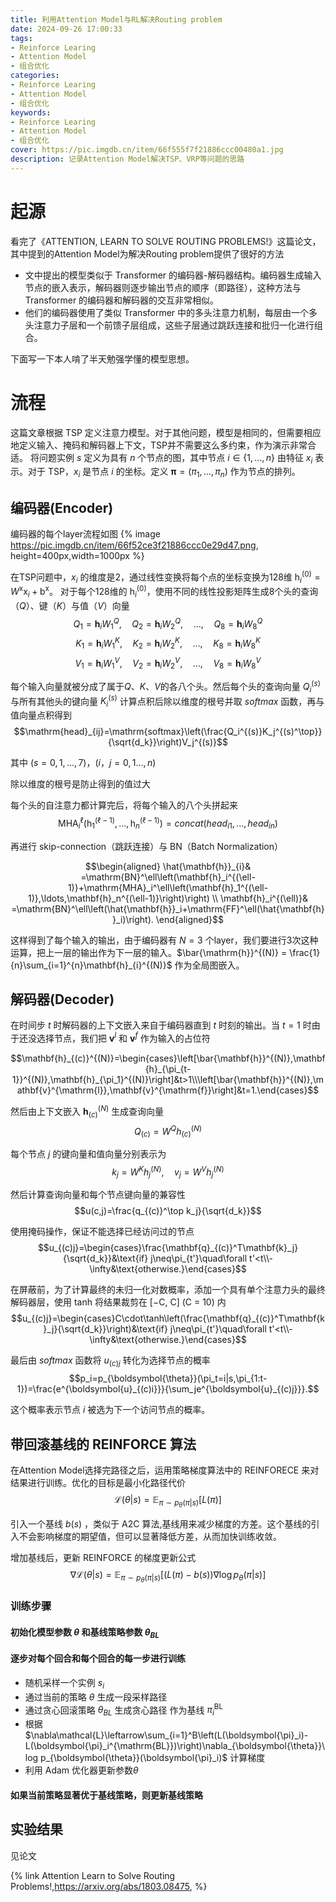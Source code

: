 ```yaml
---
title: 利用Attention Model与RL解决Routing problem
date: 2024-09-26 17:00:33
tags: 
- Reinforce Learing
- Attention Model
- 组合优化
categories:
- Reinforce Learing
- Attention Model
- 组合优化
keywords:
- Reinforce Learing
- Attention Model
- 组合优化
cover: https://pic.imgdb.cn/item/66f555f7f21886ccc00480a1.jpg
description: 记录Attention Model解决TSP、VRP等问题的思路
---
```

# 起源
看完了《ATTENTION, LEARN TO SOLVE ROUTING PROBLEMS!》这篇论文，其中提到的Attention Model为解决Routing problem提供了很好的方法
- 文中提出的模型类似于 Transformer 的编码器-解码器结构。编码器生成输入节点的嵌入表示，解码器则逐步输出节点的顺序（即路径），这种方法与 Transformer 的编码器和解码器的交互非常相似。
- 他们的编码器使用了类似 Transformer 中的多头注意力机制，每层由一个多头注意力子层和一个前馈子层组成，这些子层通过跳跃连接和批归一化进行组合。

下面写一下本人啃了半天勉强学懂的模型思想。
# 流程
这篇文章根据 TSP 定义注意力模型。对于其他问题，模型是相同的，但需要相应地定义输入、掩码和解码器上下文，TSP并不需要这么多约束，作为演示非常合适。
将问题实例 $s$ 定义为具有 $n$ 个节点的图，其中节点 $i\in\{1,\ldots,n\}$ 由特征 $x_i$ 表示。对于 TSP，$x_i$ 是节点 $i$ 的坐标。定义 $\boldsymbol{\pi} = (\pi_1,\ldots,\pi_n)$ 作为节点的排列。

## 编码器(Encoder)
编码器的每个layer流程如图
{% image https://pic.imgdb.cn/item/66f52ce3f21886ccc0e29d47.png, height=400px,width=1000px %}

在TSP问题中，$x_i$ 的维度是2，通过线性变换将每个点的坐标变换为128维 $\mathrm{h}_i^{(0)}=W^\mathrm{x}\mathrm{x}_i+\mathrm{b}^\mathrm{x}$。
对于每个128维的 $\mathrm{h}_i^{(0)}$，使用不同的线性投影矩阵生成8个头的查询（$Q$）、键（$K$）与值（$V$）向量
$$Q_1=\mathbf{h}_iW_1^Q,\quad Q_2=\mathbf{h}_iW_2^Q,\quad\ldots,\quad Q_8=\mathbf{h}_iW_8^Q$$
$$K_1=\mathbf{h}_iW_1^K,\quad K_2=\mathbf{h}_iW_2^K,\quad\ldots,\quad K_8=\mathbf{h}_iW_8^K$$
$$V_1=\mathbf{h}_iW_1^V,\quad V_2=\mathbf{h}_iW_2^V,\quad\ldots,\quad V_8=\mathbf{h}_iW_8^V$$

每个输入向量就被分成了属于$Q$、$K$、$V$的各八个头。然后每个头的查询向量 $Q_{i}^{(s)}$ 与所有其他头的键向量 $K_{i}^{(s)}$ 计算点积后除以维度的根号并取 $softmax$ 函数，再与值向量点积得到
$$\mathrm{head}_{ij}=\mathrm{softmax}\left(\frac{Q_i^{(s)}K_j^{(s)^\top}}{\sqrt{d_k}}\right)V_j^{(s)}$$

其中 $(s=0,1,...,7)$，$(i，j=0,1...,n)$

除以维度的根号是防止得到的值过大

每个头的自注意力都计算完后，将每个输入的八个头拼起来
$$\mathrm{MHA}_i^\ell\left(\mathrm{h}_1^{(\ell-1)},\ldots,\mathrm{h}_n^{(\ell-1)}\right) = concat(head_{i1},...,head_{in})$$

再进行 skip-connection（跳跃连接）与 BN（Batch Normalization）

$$\begin{aligned}
\hat{\mathbf{h}}_{i}& =\mathrm{BN}^\ell\left(\mathbf{h}_i^{(\ell-1)}+\mathrm{MHA}_i^\ell\left(\mathbf{h}_1^{(\ell-1)},\ldots,\mathbf{h}_n^{(\ell-1)}\right)\right) \\
\mathbf{h}_i^{(\ell)}& =\mathrm{BN}^\ell\left(\hat{\mathbf{h}}_i+\mathrm{FF}^\ell(\hat{\mathbf{h}}_i)\right). 
\end{aligned}$$

这样得到了每个输入的输出，由于编码器有 $N=3$ 个layer，我们要进行3次这种运算，把上一层的输出作为下一层的输入。$\bar{\mathrm{h}}^{(N)} = \frac{1}{n}\sum_{i=1}^{n}\mathbf{h}_{i}^{(N)}$ 作为全局图嵌入。

## 解码器(Decoder)
在时间步 $t$ 时解码器的上下文嵌入来自于编码器直到 $t$ 时刻的输出。当 $t=1$ 时由于还没选择节点，我们把 $\mathbf{v}^{l}$ 和 $\mathbf{v}^{f}$ 作为输入的占位符

$$\mathbf{h}_{(c)}^{(N)}=\begin{cases}\left[\bar{\mathbf{h}}^{(N)},\mathbf{h}_{\pi_{t-1}}^{(N)},\mathbf{h}_{\pi_1}^{(N)}\right]&t>1\\\left[\bar{\mathbf{h}}^{(N)},\mathbf{v}^{\mathrm{l}},\mathbf{v}^{\mathrm{f}}\right]&t=1.\end{cases}$$

然后由上下文嵌入 $\mathbf{h}_{(c)}^{(N)}$ 生成查询向量
$$Q_{(c)}=W^Qh_{(c)}^{(N)}$$

每个节点 $j$ 的键向量和值向量分别表示为
$$k_j=W^Kh_j^{(N)},\quad v_j=W^Vh_j^{(N)}$$

然后计算查询向量和每个节点键向量的兼容性
$$u(c,j)=\frac{q_{(c)}^\top k_j}{\sqrt{d_k}}$$

使用掩码操作，保证不能选择已经访问过的节点
$$u_{(c)j}=\begin{cases}\frac{\mathbf{q}_{(c)}^T\mathbf{k}_j}{\sqrt{d_k}}&\text{if} j\neq\pi_{t'}\quad\forall t'<t\\-\infty&\text{otherwise.}\end{cases}$$

在屏蔽前，为了计算最终的未归一化对数概率，添加一个具有单个注意力头的最终解码器层，使用 tanh 将结果裁剪在 [−C, C] (C = 10) 内
$$u_{(c)j}=\begin{cases}C\cdot\tanh\left(\frac{\mathbf{q}_{(c)}^T\mathbf{k}_j}{\sqrt{d_k}}\right)&\text{if} j\neq\pi_{t'}\quad\forall t'<t\\-\infty&\text{otherwise.}\end{cases}$$

最后由 $softmax$ 函数将 $u_{(c)j}$ 转化为选择节点的概率
$$p_i=p_{\boldsymbol{\theta}}(\pi_t=i|s,\pi_{1:t-1})=\frac{e^{\boldsymbol{u}_{(c)i}}}{\sum_je^{\boldsymbol{u}_{(c)j}}}.$$

这个概率表示节点 $i$ 被选为下一个访问节点的概率。

## 带回滚基线的 REINFORCE 算法

在Attention Model选择完路径之后，运用策略梯度算法中的 REINFORECE 来对结果进行训练。优化的目标是最小化路径代价
$$\mathcal{L}(\theta|s)=\mathbb{E}_{\pi\sim p_\theta(\pi|s)}[L(\pi)]$$

引入一个基线 $b(s)$ ，类似于 A2C 算法,基线用来减少梯度的方差。这个基线的引入不会影响梯度的期望值，但可以显著降低方差，从而加快训练收敛。

增加基线后，更新 REINFORCE 的梯度更新公式
$$\nabla\mathcal{L}(\theta|s)=\mathbb{E}_{\pi\sim p_\theta(\pi|s)}\left[(L(\pi)-b(s))\nabla\log p_\theta(\pi|s)\right]$$

### 训练步骤
#### 初始化模型参数 $θ$ 和基线策略参数 $θ_{BL}$
#### 逐步对每个回合和每个回合的每一步进行训练
- 随机采样一个实例 $s_i$
- 通过当前的策略 $θ$ 生成一段采样路径
- 通过贪心回滚策略 $θ_{BL}$ 生成贪心路径 作为基线 $\pi_{i}^{\mathrm{BL}}$
- 根据 $\nabla\mathcal{L}\leftarrow\sum_{i=1}^B\left(L(\boldsymbol{\pi}_i)-L(\boldsymbol{\pi}_i^{\mathrm{BL}})\right)\nabla_{\boldsymbol{\theta}}\log p_{\boldsymbol{\theta}}(\boldsymbol{\pi}_i)$ 计算梯度
- 利用 Adam 优化器更新参数$θ$
#### 如果当前策略显著优于基线策略，则更新基线策略

## 实验结果
见论文

{% link Attention Learn to Solve Routing Problems!,https://arxiv.org/abs/1803.08475, %}

​
 